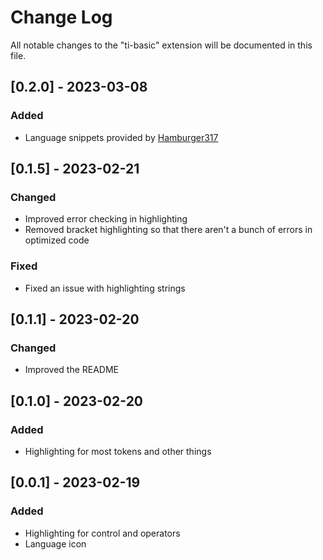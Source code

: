 # Change Log

All notable changes to the "ti-basic" extension will be documented in this file.

## [0.2.0] - 2023-03-08

### Added

- Language snippets provided by [Hamburger317](https://github.com/Hamburger317)

## [0.1.5] - 2023-02-21

### Changed

- Improved error checking in highlighting
- Removed bracket highlighting so that there aren't a bunch of errors in optimized code

### Fixed

- Fixed an issue with highlighting strings

## [0.1.1] - 2023-02-20

### Changed

- Improved the README

## [0.1.0] - 2023-02-20

### Added

- Highlighting for most tokens and other things

## [0.0.1] - 2023-02-19

### Added

- Highlighting for control and operators
- Language icon
